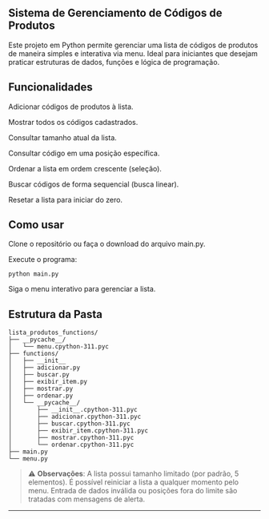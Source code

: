 ## Sistema de Gerenciamento de Códigos de Produtos

Este projeto em Python permite gerenciar uma lista de códigos de produtos de maneira simples e interativa via menu. Ideal para iniciantes que desejam praticar estruturas de dados, funções e lógica de programação.

## Funcionalidades

Adicionar códigos de produtos à lista.

Mostrar todos os códigos cadastrados.

Consultar tamanho atual da lista.

Consultar código em uma posição específica.

Ordenar a lista em ordem crescente (seleção).

Buscar códigos de forma sequencial (busca linear).

Resetar a lista para iniciar do zero.

## Como usar

Clone o repositório ou faça o download do arquivo main.py.

Execute o programa:
```
python main.py
```
Siga o menu interativo para gerenciar a lista.

## Estrutura da Pasta
```
lista_produtos_functions/
├── __pycache__/
│   └── menu.cpython-311.pyc
├── functions/
│   ├── __init__
│   ├── adicionar.py
│   ├── buscar.py
│   ├── exibir_item.py
│   ├── mostrar.py
│   ├── ordenar.py
│   └── __pycache__/
│       ├── __init__.cpython-311.pyc
│       ├── adicionar.cpython-311.pyc
│       ├── buscar.cpython-311.pyc
│       ├── exibir_item.cpython-311.pyc
│       ├── mostrar.cpython-311.pyc
│       └── ordenar.cpython-311.pyc
├── main.py
└── menu.py
```

> ⚠️ **Observações**:
A lista possui tamanho limitado (por padrão, 5 elementos).
É possível reiniciar a lista a qualquer momento pelo menu.
Entrada de dados inválida ou posições fora do limite são tratadas com mensagens de alerta.

---
